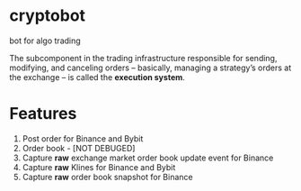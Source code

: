 # cryptobot
bot for algo trading

The subcomponent in the trading infrastructure responsible for sending, modifying, and canceling orders – basically, managing a strategy’s orders at the exchange – is called the __execution system__.

# Features
1. Post order for Binance and Bybit
2. Order book - [NOT DEBUGED]
3. Capture __raw__ exchange market order book update event for Binance
4. Capture __raw__ Klines for Binance and Bybit  
5. Capture __raw__ order book snapshot for Binance
